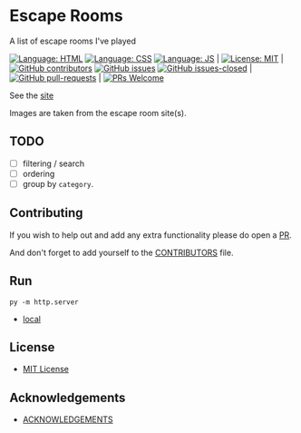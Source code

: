 # Escape Rooms

A list of escape rooms I've played

[![Language: HTML](https://img.shields.io/badge/language-html-purple.svg)](https://www.w3.org/html/)
[![Language: CSS](https://img.shields.io/badge/language-css-purple.svg)](https://www.w3.org/Style/CSS/)
[![Language: JS](https://img.shields.io/badge/language-javascript-purple.svg)](https://developer.mozilla.org/en-US/docs/Web/JavaScript)
|
[![License: MIT](https://img.shields.io/badge/License-MIT-lightgrey.svg)](https://opensource.org/licenses/MIT) | [![GitHub contributors](https://img.shields.io/github/contributors/AlexHedley/escaperooms.svg)](https://GitHub.com/AlexHedley/escaperooms/graphs/contributors/)
[![GitHub issues](https://img.shields.io/github/issues/AlexHedley/escaperooms.svg)](https://GitHub.com/AlexHedley/escaperooms/issues/)
[![GitHub issues-closed](https://img.shields.io/github/issues-closed/AlexHedley/escaperooms.svg)](https://GitHub.com/AlexHedley/escaperooms/issues?q=is%3Aissue+is%3Aclosed) | [![GitHub pull-requests](https://img.shields.io/github/issues-pr/AlexHedley/escaperooms.svg)](https://GitHub.com/AlexHedley/escaperooms/pull/) | [![PRs Welcome](https://img.shields.io/badge/PRs-welcome-brightgreen.svg?style=flat-square)](http://makeapullrequest.com)

See the [site](https://alexhedley.github.io/escaperooms/)

Images are taken from the escape room site(s).

## TODO

- [ ] filtering / search
- [ ] ordering
- [ ] group by `category`.

## Contributing

If you wish to help out and add any extra functionality please do open a [PR](https://github.com/AlexHedley/escaperooms/pulls).

And don't forget to add yourself to the [CONTRIBUTORS](CONTRIBUTORS.md) file.

## Run

`py -m http.server`

- [local](http://localhost:8000/)

## License

- [MIT License](LICENSE)

## Acknowledgements

- [ACKNOWLEDGEMENTS](ACKNOWLEDGEMENTS.md)